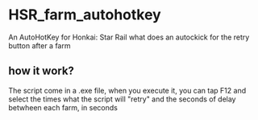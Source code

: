 # HSR_farm_autohotkey
An AutoHotKey for Honkai: Star Rail what does an autockick for the retry button after a farm

## how it work?
The script come in a .exe file, when you execute it, you can tap F12 and select the times what the script will "retry" and the seconds of delay betwheen each farm, in seconds
